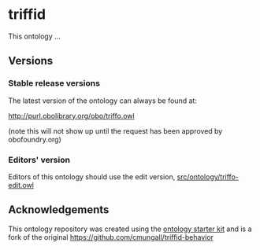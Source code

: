 # triffid

This ontology ... 

## Versions

### Stable release versions

The latest version of the ontology can always be found at:

http://purl.obolibrary.org/obo/triffo.owl

(note this will not show up until the request has been approved by obofoundry.org)

### Editors' version

Editors of this ontology should use the edit version, [src/ontology/triffo-edit.owl](src/ontology/triffo-edit.owl)

## Acknowledgements

This ontology repository was created using the [ontology starter kit](https://github.com/INCATools/ontology-starter-kit) and is a fork
of the original https://github.com/cmungall/triffid-behavior
